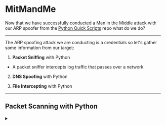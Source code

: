 # MitMandMe

Now that we have successfully conducted a Man in the Middle attack with our ARP spoofer from the [Python Quick Scripts](https://github.com/ggedgerton/quickPythonScripts) repo what do we do?

***

The ARP spoofing attack we are conducting is a credentials so let's gather some information from our target:

1. **Packet Sniffing** with Python

  - A packet sniffer intercepts log traffic that passes over a network

2. **DNS Spoofing** with Python

3. **File Intercepting** with Python


***

## Packet Scanning with Python

<details> 
  <summary>
</summary>

> 
